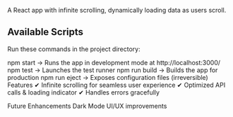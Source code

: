 A React app with infinite scrolling, dynamically loading data as users scroll.

## Available Scripts

Run these commands in the project directory:

npm start → Runs the app in development mode at http://localhost:3000/
npm test → Launches the test runner
npm run build → Builds the app for production
npm run eject → Exposes configuration files (irreversible)
Features
✔ Infinite scrolling for seamless user experience
✔ Optimized API calls & loading indicator
✔ Handles errors gracefully

Future Enhancements
 Dark Mode
 UI/UX improvements
